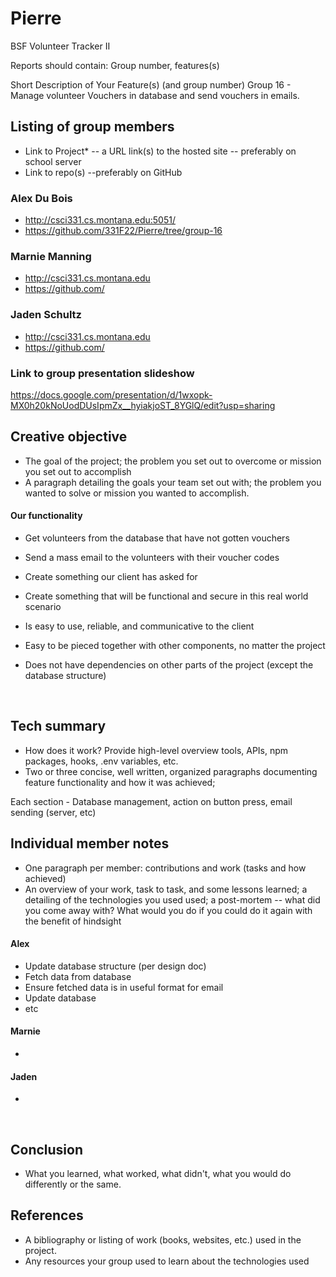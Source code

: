 # Pierre
BSF Volunteer Tracker II

Reports should contain:
    Group number, features(s)
  
  Short Description of Your Feature(s) (and group number)
    Group 16 - Manage volunteer Vouchers in database and send vouchers in emails.

## Listing of group members
  - Link to Project* -- a URL link(s) to the hosted site -- preferably on school server 
  - Link to repo(s) --preferably on GitHub

### Alex Du Bois
 - http://csci331.cs.montana.edu:5051/
 - https://github.com/331F22/Pierre/tree/group-16
          
### Marnie Manning
 - http://csci331.cs.montana.edu
 - https://github.com/

### Jaden Schultz
 - http://csci331.cs.montana.edu
 - https://github.com/


### Link to group presentation slideshow
https://docs.google.com/presentation/d/1wxopk-MX0h20kNoUodDUsIpmZx__hyiakjoST_8YGlQ/edit?usp=sharing


## Creative objective 
- The goal of the project; the problem you set out to overcome or mission you set out to accomplish
- A paragraph detailing the goals your team set out with; the problem you wanted to solve or mission you wanted to accomplish.
#### Our functionality
- Get volunteers from the database that have not gotten vouchers
- Send a mass email to the volunteers with their voucher codes

- Create something our client has asked for
- Create something that will be functional and secure in this real world scenario
- Is easy to use, reliable, and communicative to the client

- Easy to be pieced together with other components, no matter the project
- Does not have dependencies on other parts of the project (except the database structure)

  &nbsp;  
    
## Tech summary
- How does it work? Provide high-level overview tools, APIs, npm packages, hooks, .env variables, etc.
- Two or three concise, well written, organized paragraphs documenting feature functionality and how it was achieved;

Each section - Database management, action on button press, email sending (server, etc)
  &nbsp;  
    
    
## Individual member notes 
- One paragraph per member: contributions and work (tasks and how achieved)
- An overview of your work, task to task, and some lessons learned; a detailing of the technologies you used used; a post-mortem -- what did you come away with? What would you do if you could do it again with the benefit of hindsight

#### Alex
 - Update database structure (per design doc)
 - Fetch data from database
 - Ensure fetched data is in useful format for email
 - Update database
 - etc
          
#### Marnie
 - 

#### Jaden
 - 
  &nbsp;  
    
## Conclusion 
- What you learned, what worked, what didn't, what you would do differently or the same.
  &nbsp;  
      
## References 
- A bibliography or listing of work (books, websites, etc.) used in the project.
- Any resources your group used to learn about the technologies used

